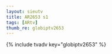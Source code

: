 ```yaml
--- 
layout: sieutv
title: AR2653 s1
tags: [ARtv]
thumb_re: globiptv2653
---
```

{% include tvadv key="globiptv2653" %} 

